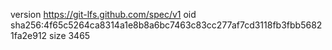 version https://git-lfs.github.com/spec/v1
oid sha256:4f65c5264ca8314a1e8b8a6bc7463c83cc277af7cd3118fb3fbb56821fa2e912
size 3465
